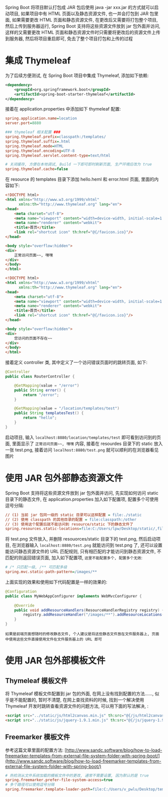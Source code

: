 Spring Boot 将项目默认打包成 JAR 包后使用 java -jar xxx.jar 的方式就可以启动项目, 如果项目中有 HTML 页面以及静态资源文件, 也一并会打包到 JAR 包里面, 如果需要更改 HTML 页面和静态资源文件, 在更改后又需要将打包整个项目, 然后上传到服务器运行,  Spring Boot 支持将这些资源文件放到 jar 包外面并访问, 这样的又需要更改 HTML 页面和静态资源文件时只需要将更改后的资源文件上传到服务器, 然后将项目重启即可, 免去了整个项目打包和上传的过程

# 集成 Thymeleaf

为了后续方便测试, 在 Spring Boot 项目中集成 Thymeleaf, 添加如下依赖:

```xml
<dependency>
    <groupId>org.springframework.boot</groupId>
    <artifactId>spring-boot-starter-thymeleaf</artifactId>
</dependency>
```

接着在 application.properties 中添加如下 thymeleaf 配置:

```ini
spring.application.name=location
server.port=8880

### thymeleaf 相关配置 ###
spring.thymeleaf.prefix=classpath:/templates/
spring.thymeleaf.suffix=.html
spring.thymeleaf.mode=HTML
spring.thymeleaf.encoding=UTF-8
spring.thymeleaf.servlet.content-type=text/html

# 关闭缓存, 方便在本地调试, Build 一下即可即时刷新页面, 生产环境应改为 true
spring.thymeleaf.cache=false
```

在 resource 的 templates 目录下添加 hello.heml 和 error.html 页面, 里面的内容如下:

```html
<!DOCTYPE html>
<html xmlns="http://www.w3.org/1999/xhtml"
      xmlns:th="http://www.thymeleaf.org" lang="en">
<head>
    <meta charset="utf-8">
    <meta name="viewport" content="width=device-width, initial-scale=1.0">
    <meta name="renderer" content="webkit">
    <title>首页</title>
    <link rel="shortcut icon" th:href="@{/favicon.ico}"/>
</head>

<body style="overflow:hidden">
<div>
    正常访问页面~~, 嘿嘿
</div>
</body>
</html>
```

```html
<!DOCTYPE html>
<html xmlns="http://www.w3.org/1999/xhtml"
      xmlns:th="http://www.thymeleaf.org" lang="en">
<head>
    <meta charset="utf-8">
    <meta name="viewport" content="width=device-width, initial-scale=1.0">
    <meta name="renderer" content="webkit">
    <title>首页</title>
    <link rel="shortcut icon" th:href="@{/favicon.ico}"/>
</head>

<body style="overflow:hidden">
<div>
    您访问的页面不存在~~
</div>
</body>
</html>
```

接着定义 controller 类, 其中定义了一个访问错误页面时的跳转页面, 如下:

```java
@Controller
public class RouterController {

    @GetMapping(value = "/error")
    public String error() {
        return "/error";
    }

    @GetMapping(value = "/location/templates/test")
    public String templatesTest() {
        return "hello";
    }
}
```

启动项目, 输入 `localhost:8880/location/templates/test` 即可看到访问到的页面, 里面显示了 `正常访问页面~~, 嘿嘿` 内容, 接着在 resourdes 目录下的 static 放入一张 test.png, 接着访问 `localhost:8880/test.png` 就可以顺利的在浏览器看见图片

# 使用 JAR 包外部静态资源文件

Spring Boot 支持将这些资源文件放到 jar 包外面并访问, 先实现如何访问 static 目录下的静态文件, 在 application.properties 加入如下配置项, 配置多个可使用逗号分隔:

```ini
// (1) 当前 jar 包同一级的 static 目录可以这样配置 = file:./static
// (2) 使用 classpath 的其他目录的配置 = file:classpath:/other
// (3) 使用这个配置后就不能访问到 resource/static 下的静态文件了
spring.resources.static-locations=file:C:/Users/lpw/Desktop/static/,file:C:/Users/lpw/Desktop/static-bk/
```

将 test.png 文件放入, 并删除 resouorces/static 目录下的 test.png, 然后启动项目, 在浏览器输入 `localhost:8880/test.png` 就能访问到 test.png 了, 还可以设置能访问静态资源文件的 URL 匹配规则, 只有相匹配的才能访问到静态资源文件,  不匹配的则返回错误页面, 加入如下配置项, `这里不能配置多个, 配置多个无效`:

```ini
# /* 只匹配一级, /** 可匹配多级
spring.mvc.static-path-pattern=/images/**
```

上面实现的效果和使用如下代码配置是一样的效果的:

```java
@Configuration
public class MyWebAppConfigurer implements WebMvcConfigurer {
 
    @Override
    public void addResourceHandlers(ResourceHandlerRegistry registry) {
        registry.addResourceHandler("/images/**").addResourceLocations("file:C:/Users/lpw/Desktop/static/");
    }
}
```

`如果是前端页面想随时的修改静态文件, 个人建议是将这些静态文件放在文件服务器上, 页面中使用这些文件直接使用文件在文件服务器上的 URL 即可`

# 使用 JAR 包外部模板文件

## Thymeleaf 模板文件

将 Thymeleaf 模板文件配置到 jar 包的外面, 在网上没有找到配置的方法......, 似乎是不能配置的, 暂时不清楚, 在网上查找资料的时候, 找到一个解决使用 Thymeleaf 开发时跳转查看资源文件的问题方法, 可以用下面的写法解决,  :

```html
<script src="../static/js/html2canvas.min.js" th:src="@{/js/html2canvas.min.js}"></script>
<script src="../static/js/jquery-1.9.1.min.js" th:src="@{/js/jquery-1.9.1.min.js}"></script>
```

## Freemarker 模板文件

参考这篇文章里面的配置方法: [http://www.sandc.software/blog/how-to-load-freemarker-templates-from-external-file-system-folder-with-spring-boot/](http://www.sandc.software/blog/how-to-load-freemarker-templates-from-external-file-system-folder-with-spring-boot/)

```ini
# 热检测从文件系统加载的模板文件中的更改, 通常不需要设置, 因为默认的是 true
spring.freemarker.prefer-file-system-access=true
# 多个路径可以使用逗号分隔
spring.freemarker.template-loader-path=file:C:/Users/v_pwlu/Desktop/templates/
```
